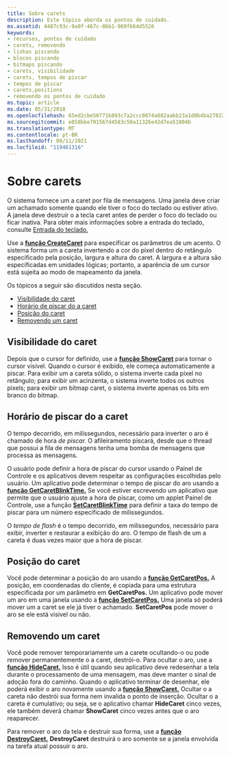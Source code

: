 ```yaml
---
title: Sobre carets
description: Este tópico aborda os pontos de cuidado.
ms.assetid: 4487c93c-9a0f-467c-86b1-969f664d5526
keywords:
- recursos, pontos de cuidado
- carets, removendo
- linhas piscando
- blocos piscando
- bitmaps piscando
- carets, visibilidade
- carets, tempos de piscar
- tempos de piscar
- carets,positions
- removendo os pontos de cuidado
ms.topic: article
ms.date: 05/31/2018
ms.openlocfilehash: 65ed2cbe50771b893c7a2ccc0874a882aabb23a1d0b4ba27822d7ce0ec47a18b
ms.sourcegitcommit: e858bbe701567d4583c50a11326e42d7ea51804b
ms.translationtype: MT
ms.contentlocale: pt-BR
ms.lasthandoff: 08/11/2021
ms.locfileid: "119461316"
---
```

# <a name="about-carets"></a>Sobre carets

O sistema fornece um a caret por fila de mensagens. Uma janela deve criar um achamado somente quando ele tiver o foco do teclado ou estiver ativo. A janela deve destruir o a tecla caret antes de perder o foco do teclado ou ficar inativa. Para obter mais informações sobre a entrada do teclado, consulte [Entrada do teclado.](/windows/desktop/inputdev/keyboard-input)

Use a [**função CreateCaret**](/windows/desktop/api/Winuser/nf-winuser-createcaret) para especificar os parâmetros de um acento. O sistema forma um a careta invertendo a cor do pixel dentro do retângulo especificado pela posição, largura e altura do caret. A largura e a altura são especificadas em unidades lógicas; portanto, a aparência de um cursor está sujeita ao modo de mapeamento da janela.

Os tópicos a seguir são discutidos nesta seção.

-   [Visibilidade do caret](#caret-visibility)
-   [Horário de piscar do a caret](#caret-blink-time)
-   [Posição do caret](#caret-position)
-   [Removendo um caret](#removing-a-caret)

## <a name="caret-visibility"></a>Visibilidade do caret

Depois que o cursor for definido, use a [**função ShowCaret**](/windows/desktop/api/Winuser/nf-winuser-showcaret) para tornar o cursor visível. Quando o cursor é exibido, ele começa automaticamente a piscar. Para exibir um a careta sólido, o sistema inverte cada pixel no retângulo; para exibir um acinzenta, o sistema inverte todos os outros pixels; para exibir um bitmap caret, o sistema inverte apenas os bits em branco do bitmap.

## <a name="caret-blink-time"></a>Horário de piscar do a caret

O tempo decorrido, em milissegundos, necessário para inverter o aro é chamado de hora *de piscar.* O afileiramento piscará, desde que o thread que possui a fila de mensagens tenha uma bomba de mensagens que processa as mensagens.

O usuário pode definir a hora de piscar do cursor usando o Painel de Controle e os aplicativos devem respeitar as configurações escolhidas pelo usuário. Um aplicativo pode determinar o tempo de piscar do aro usando a [**função GetCaretBlinkTime.**](/windows/desktop/api/Winuser/nf-winuser-getcaretblinktime) Se você estiver escrevendo um aplicativo que permite que o usuário ajuste a hora de piscar, como um applet Painel de Controle, use a função [**SetCaretBlinkTime**](/windows/desktop/api/Winuser/nf-winuser-setcaretblinktime) para definir a taxa do tempo de piscar para um número especificado de milissegundos.

O *tempo de flash* é o tempo decorrido, em milissegundos, necessário para exibir, inverter e restaurar a exibição do aro. O tempo de flash de um a careta é duas vezes maior que a hora de piscar.

## <a name="caret-position"></a>Posição do caret

Você pode determinar a posição do aro usando a [**função GetCaretPos.**](/windows/desktop/api/Winuser/nf-winuser-getcaretpos) A posição, em coordenadas do cliente, é copiada para uma estrutura especificada por um parâmetro em **GetCaretPos.** Um aplicativo pode mover um aro em uma janela usando a [**função SetCaretPos.**](/windows/desktop/api/Winuser/nf-winuser-setcaretpos) Uma janela só poderá mover um a caret se ele já tiver o achamado. **SetCaretPos** pode mover o aro se ele está visível ou não.

## <a name="removing-a-caret"></a>Removendo um caret

Você pode remover temporariamente um a carete ocultando-o ou pode remover permanentemente o a caret, destrói-o. Para ocultar o aro, use a [**função HideCaret.**](/windows/desktop/api/Winuser/nf-winuser-hidecaret) Isso é útil quando seu aplicativo deve redesenhar a tela durante o processamento de uma mensagem, mas deve manter o sinal de adoção fora do caminho. Quando o aplicativo terminar de desenhar, ele poderá exibir o aro novamente usando a [**função ShowCaret.**](/windows/desktop/api/Winuser/nf-winuser-showcaret) Ocultar o a careta não destrói sua forma nem invalida o ponto de inserção. Ocultar o a careta é cumulativo; ou seja, se o aplicativo chamar **HideCaret** cinco vezes, ele também deverá chamar **ShowCaret** cinco vezes antes que o aro reaparecer.

Para remover o aro da tela e destruir sua forma, use a [**função DestroyCaret.**](/windows/desktop/api/Winuser/nf-winuser-destroycaret) **DestroyCaret** destruirá o aro somente se a janela envolvida na tarefa atual possuir o aro.

 

 